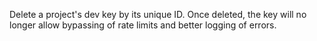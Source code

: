Delete a project's dev key by its unique ID. Once deleted, the key will no longer allow bypassing of rate limits and better logging of errors.